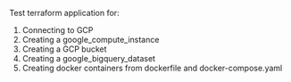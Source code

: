 Test terraform application for:
1. Connecting to GCP
2. Creating a google_compute_instance
3. Creating a GCP bucket
4. Creating a google_bigquery_dataset
5. Creating docker containers from dockerfile and docker-compose.yaml

